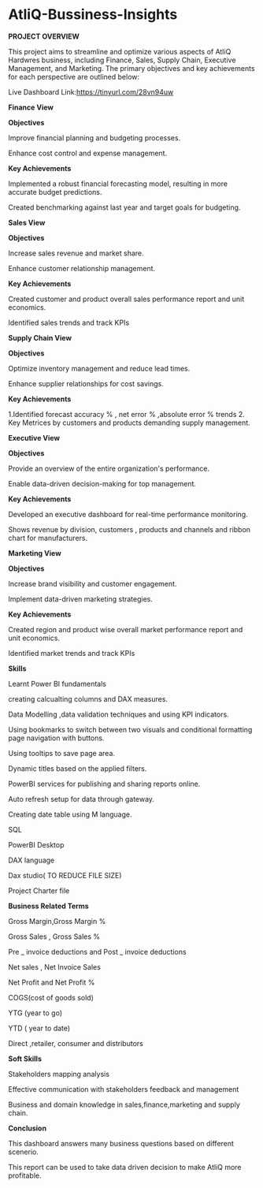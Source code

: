 # AtliQ-Bussiness-Insights

**PROJECT OVERVIEW**

This project aims to streamline and optimize various aspects of AtliQ Hardwres business, including Finance, Sales, Supply Chain, Executive Management, and Marketing. The primary objectives and key achievements for each perspective are outlined below:

Live Dashboard Link:https://tinyurl.com/28vn94uw

**Finance View**

**Objectives**

Improve financial planning and budgeting processes.

Enhance cost control and expense management.

**Key Achievements**

Implemented a robust financial forecasting model, resulting in more accurate budget predictions.

Created benchmarking against last year and target goals for budgeting.

**Sales View**

**Objectives**

Increase sales revenue and market share.

Enhance customer relationship management.

**Key Achievements**

Created customer and product overall sales performance report and unit economics.

Identified sales trends and track KPIs

**Supply Chain View**

**Objectives**

Optimize inventory management and reduce lead times.

Enhance supplier relationships for cost savings.

**Key Achievements**

1.Identified forecast accuracy % , net error % ,absolute error % trends 2. Key Metrices by customers and products demanding supply management.

**Executive View**

**Objectives**

Provide an overview of the entire organization's performance.

Enable data-driven decision-making for top management.

**Key Achievements**

Developed an executive dashboard for real-time performance monitoring.

Shows revenue by division, customers , products and channels and ribbon chart for manufacturers.

**Marketing View**

**Objectives**

Increase brand visibility and customer engagement.

Implement data-driven marketing strategies.

**Key Achievements**

Created region and product wise overall market performance report and unit economics.

Identified market trends and track KPIs

**Skills**

Learnt Power BI fundamentals

creating calcualting columns and DAX measures.

Data Modelling ,data validation techniques and using KPI indicators.

Using bookmarks to switch between two visuals and conditional formatting
page navigation with buttons.

Using tooltips to save page area.

Dynamic titles based on the applied filters.

PowerBI services for publishing and sharing reports online.

Auto refresh setup for data through gateway.

Creating date table using M language.

SQL

PowerBI Desktop

DAX language

Dax studio( TO REDUCE FILE SIZE)

Project Charter file

**Business Related Terms**

Gross Margin,Gross Margin %

Gross Sales , Gross Sales %

Pre _ invoice deductions and Post _ invoice deductions

Net sales , Net Invoice Sales

Net Profit and Net Profit %

COGS(cost of goods sold)

YTG (year to go)

YTD ( year to date)

Direct ,retailer, consumer and distributors

**Soft Skills**

Stakeholders mapping analysis

Effective communication with stakeholders feedback and management

Business and domain knowledge in sales,finance,marketing and supply chain.

**Conclusion**

This dashboard answers many business questions based on different scenerio.

This report can be used to take data driven decision to make AtliQ more profitable.
